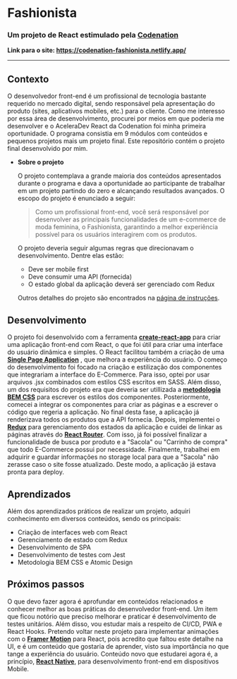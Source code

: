 # Fashionista
### Um projeto de React estimulado pela [Codenation](https://www.codenation.dev/)

**Link para o site: https://codenation-fashionista.netlify.app/**

---

## Contexto

O desenvolvedor front-end é um profissional de tecnologia bastante requerido no mercado digital, sendo responsável pela apresentação do produto (sites, aplicativos mobiles, etc.) para o cliente. Como me interesso por essa área de desenvolvimento, procurei por meios em que poderia me desenvolver e o AceleraDev React da Codenation foi minha primeira oportunidade.
O programa consistia em 9 módulos com conteúdos e pequenos projetos mais um projeto final. Este repositório contém o projeto final desenvolvido por mim.

- **Sobre o projeto**

	O projeto contemplava a grande maioria dos conteúdos apresentados durante o programa e dava a oportunidade ao participante de trabalhar em um projeto partindo do zero e alcançando resultados avançados. O escopo do projeto é enunciado a seguir:

	> Como um profissional front-end, você será responsável por desenvolver as principais funcionalidades de um e-commerce de moda feminina, o Fashionista, garantindo a melhor experiência possível para os usuários interagirem com os produtos.

	O projeto deveria seguir algumas regras que direcionavam o desenvolvimento. Dentre elas estão:

	- Deve ser mobile first
	- Deve consumir uma API (fornecida)
	- O estado global da aplicação deverá ser gerenciado com Redux

	Outros detalhes do projeto são encontrados na [página de instruções](https://wwww.codenation.dev/private-journey/react-online-1/challenge/ecommerce).

## Desenvolvimento

O projeto foi desenvolvido com a ferramenta **[create-react-app](https://github.com/facebook/create-react-app)** para criar uma aplicação front-end com React, o que foi útil para criar uma interface do usuário dinâmica e simples. O React facilitou também a criação de uma **[Single Page Application](https://en.wikipedia.org/wiki/Single-page_application)** , que melhora a experiência do usuário.
O começo do desenvolvimento foi focado na criação e estilização dos componentes que integrariam a interface do E-Commerce. Para isso, optei por usar arquivos .jsx combinados com estilos CSS escritos em SASS. Além disso, um dos requisitos do projeto era que deveria ser utillizada a **[metodologia BEM CSS](http://getbem.com/introduction/)** para escrever os estilos dos componentes.
Posteriormente, comecei a integrar os componentes para criar as páginas e a escrever o código que regeria a aplicação. No final desta fase, a aplicação já renderizava todos os produtos que a API fornecia.
Depois, implementei o **[Redux](https://redux.js.org/)** para gerenciamento dos estados da aplicação e cuidei de linkar as páginas através do **[React Router](https://reacttraining.com/react-router/)**. Com isso, já foi possível finalizar a funcionalidade de busca por produto e a "Sacola" ou "Carrinho de compra" que todo E-Commerce possui por necessidade.
Finalmente, trabalhei em adquirir e guardar informações no storage local para que a "Sacola" não zerasse caso o site fosse atualizado. Deste modo, a aplicação já estava pronta para deploy.

## Aprendizados

Além dos aprendizados práticos de realizar um projeto, adquiri conhecimento em diversos conteúdos, sendo os principais:

- Criação de interfaces web com React
- Gerenciamento de estado com Redux
- Desenvolvimento de SPA
- Desenvolvimento de testes com Jest
- Metodologia BEM CSS e Atomic Design

## Próximos passos

O que devo fazer agora é aprofundar em conteúdos relacionados e conhecer melhor as boas práticas do desenvolvedor front-end. Um item que ficou notório que preciso melhorar e praticar é desenvolvimento de testes unitários. Além disso, vou estudar mais a respeito de CI/CD, PWA e React Hooks.
Pretendo voltar neste projeto para implementar animações com o **[Framer Motion](https://www.framer.com/motion/)** para React, pois acredito que faltou este detalhe na UI, e é um conteúdo que gostaria de aprender, visto sua importância no que tange a experiência do usuário.
Conteúdo novo que estudarei agora é, a princípio, **[React Native](https://reactnative.dev/)**, para desenvolvimento front-end em dispositivos Mobile.